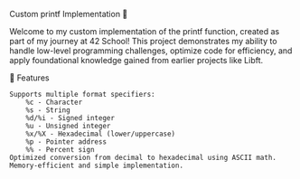 Custom printf Implementation 🌟

Welcome to my custom implementation of the printf function, created as part of my journey at 42 School! This project demonstrates my ability to handle low-level programming challenges, optimize code for efficiency, and apply foundational knowledge gained from earlier projects like Libft.

🚀 Features

    Supports multiple format specifiers:
        %c - Character
        %s - String
        %d/%i - Signed integer
        %u - Unsigned integer
        %x/%X - Hexadecimal (lower/uppercase)
        %p - Pointer address
        %% - Percent sign
    Optimized conversion from decimal to hexadecimal using ASCII math.
    Memory-efficient and simple implementation.

